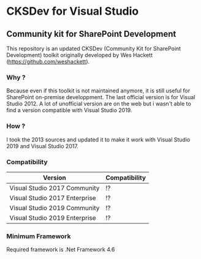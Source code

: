 # CKSDev for Visual Studio
## Community kit for SharePoint Development

This repository is an updated CKSDev (Community Kit for SharePoint Development) toolkit originally developed by Wes Hackett (https://github.com/weshackett).

### Why ?

Because even if this toolkit is not maintained anymore, it is still useful for SharePoint on-premise developpment.
The last official version is for Visual Studio 2012. A lot of unofficial version are on the web but i wasn't able to find a version compatible with Visual Studio 2019.

### How ?

I took the 2013 sources and updated it to make it work with Visual Studio 2019 and Visual Studio 2017.

### Compatibility

Version | Compatibility
------------ | -------------
Visual Studio 2017 Community | :interrobang:
Visual Studio 2017 Enterprise | :interrobang:
Visual Studio 2019 Community | :interrobang:
Visual Studio 2019 Enterprise | :interrobang:

### Minimum Framework

Required framework is .Net Framework 4.6
